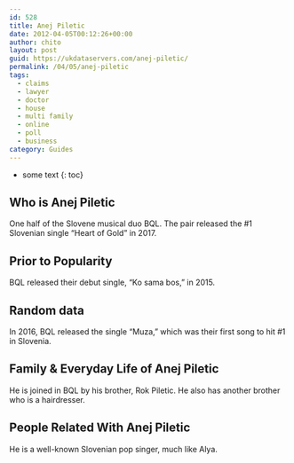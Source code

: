 ```yaml
---
id: 528
title: Anej Piletic
date: 2012-04-05T00:12:26+00:00
author: chito
layout: post
guid: https://ukdataservers.com/anej-piletic/
permalink: /04/05/anej-piletic
tags:
  - claims
  - lawyer
  - doctor
  - house
  - multi family
  - online
  - poll
  - business
category: Guides
---
```


* some text
{: toc}


## Who is  Anej Piletic
                  
                  
                  
One half of the Slovene musical duo BQL. The pair released the #1 Slovenian single &#8220;Heart of Gold&#8221; in 2017. 
                  
                
                
                
## Prior to Popularity 
                  
                  
                  
BQL released their debut single, &#8220;Ko sama bos,&#8221; in 2015. 
                  
                
                
                
## Random data 
                  
                  
                  
In 2016, BQL released the single &#8220;Muza,&#8221; which was their first song to hit #1 in Slovenia. 
                  
                
                
                
## Family & Everyday Life of Anej Piletic
                  
                  
                  
He is joined in BQL by his brother, Rok Piletic. He also has another brother who is a hairdresser. 
                  
                
                
                
## People Related With  Anej Piletic
                  
                  
                  
He is a well-known Slovenian pop singer, much like Alya. 
                  
                
              
            
          
          
          
    
    
  
